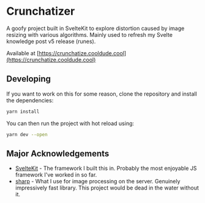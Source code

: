 # Crunchatizer

A goofy project built in SvelteKit to explore distortion caused by image resizing with various algorithms. Mainly used to refresh my Svelte knowledge post v5 release (runes).

Available at [https://crunchatize.cooldude.cool](https://crunchatize.cooldude.cool)


## Developing

If you want to work on this for some reason, clone the repository and install the dependencies:

```bash
yarn install
```

You can then run the project with hot reload using:

```bash
yarn dev --open
```

## Major Acknowledgements
- [SvelteKit](https://svelte.dev/docs/kit/introduction) - The framework I built this in. Probably the most enjoyable JS framework I've worked in so far.
- [sharp](https://sharp.pixelplumbing.com/) - What I use for image processing on the server. Genuinely impressively fast library. This project would be dead in the water without it.

